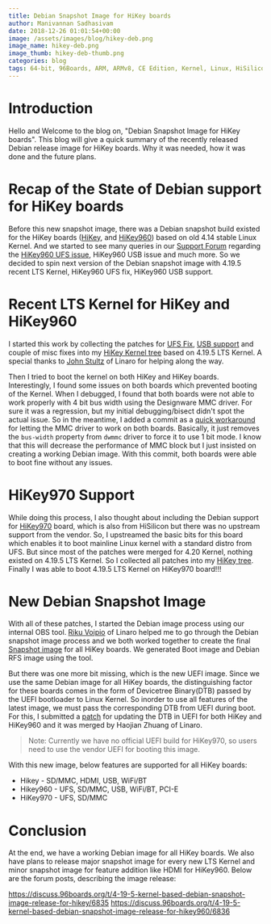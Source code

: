 ```yaml
---
title: Debian Snapshot Image for HiKey boards
author: Manivannan Sadhasivam
date: 2018-12-26 01:01:54+00:00
image: /assets/images/blog/hikey-deb.png
image_name: hikey-deb.png
image_thumb: hikey-deb-thumb.png
categories: blog
tags: 64-bit, 96Boards, ARM, ARMv8, CE Edition, Kernel, Linux, HiSilicon, HiKey, HiKey620, HiKey960, HiKey970, Debian, UEFI, Tianocore, USB, HDMI, WiFi, Bluetooth, UFS, eMMC, SD
---
```


# Introduction

Hello and Welcome to the blog on, "Debian Snapshot Image for HiKey boards". This
blog will give a quick summary of the recently released Debian release image
for HiKey boards. Why it was needed, how it was done and the future plans.

# Recap of the State of Debian support for HiKey boards

Before this new snapshot image, there was a Debian snapshot build existed for
the HiKey boards ([HiKey](https://www.96boards.org/product/hikey/), and [HiKey960](https://www.96boards.org/product/hikey960/)) based on old 4.14 stable Linux Kernel. And we
started to see many queries in our [Support Forum](http://discuss.96boards.org)
regarding the [HiKey960 UFS issue](https://discuss.96boards.org/t/marginality-with-ufs-chip-change/4450), HiKey960 USB issue and much more. So we decided to spin next version
of the Debian snapshot image with 4.19.5 recent LTS Kernel, HiKey960 UFS fix,
HiKey960 USB support.

# Recent LTS Kernel for HiKey and HiKey960

I started this work by collecting the patches for [UFS Fix](https://lkml.org/lkml/2018/10/25/1047),
[USB support](https://lkml.org/lkml/2018/10/27/175) and couple of misc fixes
into my [HiKey Kernel tree](https://git.linaro.org/people/manivannan.sadhasivam/hikey.git/)
based on 4.19.5 LTS Kernel. A special thanks to [John Stultz](https://twitter.com/johnstultz_work)
of Linaro for helping along the way.

Then I tried to boot the kernel on both HiKey and HiKey boards. Interestingly,
I found some issues on both boards which prevented booting of the Kernel. When
I debugged, I found that both boards were not able to work properly with 4 bit
bus width using the Designware MMC driver. For sure it was a regression, but
my initial debugging/bisect didn't spot the actual issue. So in the meantime,
I added a commit as a [quick workaround](https://git.linaro.org/people/manivannan.sadhasivam/hikey.git/commit/?id=99f996769c588a52ec1b8dad6334ce3c1324ed9a) for letting the MMC driver
to work on both boards. Basically, it just removes the `bus-width` property from
`dwmmc` driver to force it to use 1 bit mode. I know that this will decrease
the performance of MMC block but I just insisted on creating a working Debian
image. With this commit, both boards were able to boot fine without any issues.

# HiKey970 Support

While doing this process, I also thought about including the Debian support for
[HiKey970](https://www.96boards.org/product/hikey970/) board, which is also from
HiSilicon but there was no upstream support from the vendor. So, I upstreamed
the basic bits for this board which enables it to boot mainline Linux kernel with
a standard distro from UFS. But since most of the patches were merged for 4.20
Kernel, nothing existed on 4.19.5 LTS Kernel. So I collected all patches into
my [HiKey tree](https://git.linaro.org/people/manivannan.sadhasivam/hikey.git/log/).
Finally I was able to boot 4.19.5 LTS Kernel on HiKey970 board!!!

# New Debian Snapshot Image

With all of these patches, I started the Debian image process using our internal
OBS tool. [Riku Voipio](https://twitter.com/RikuVoipio) of Linaro helped me to
go through the Debian snapshot image process and we both worked together to
create the final [Snapshot image](http://snapshots.linaro.org/96boards/hikey/linaro/debian/latest/) for all HiKey boards. We generated Boot image and Debian RFS image using the tool.

But there was one more bit missing, which is the new UEFI image. Since we use
the same Debian image for all HiKey boards, the distinguishing factor for these
boards comes in the form of Devicetree Binary(DTB) passed by the UEFI bootloader
to Linux Kernel. So inorder to use all features of the latest image, we must pass
the corresponding DTB from UEFI during boot. For this, I submitted a [patch](https://github.com/96boards-hikey/OpenPlatformPkg/pull/130) for updating the DTB in UEFI for both HiKey
and HiKey960 and it was merged by Haojian Zhuang of Linaro.

> Note: Currently we have no official UEFI build for HiKey970, so users need to
>       use the vendor UEFI for booting this image.

With this new image, below features are supported for all HiKey boards:

* Hikey - SD/MMC, HDMI, USB, WiFi/BT
* Hikey960 - UFS, SD/MMC, USB, WiFi/BT, PCI-E
* HiKey970 - UFS, SD/MMC

# Conclusion

At the end, we have a working Debian image for all HiKey boards. We also have
plans to release major snapshot image for every new LTS Kernel and minor snapshot
image for feature addition like HDMI for HiKey960. Below are the forum posts,
describing the image release:

https://discuss.96boards.org/t/4-19-5-kernel-based-debian-snapshot-image-release-for-hikey/6835
https://discuss.96boards.org/t/4-19-5-kernel-based-debian-snapshot-image-release-for-hikey960/6836
